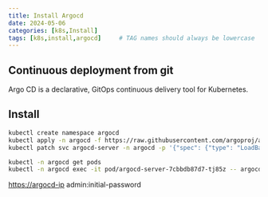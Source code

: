 ```yaml
---
title: Install Argocd
date: 2024-05-06
categories: [k8s,Install]
tags: [k8s,install,argocd]     # TAG names should always be lowercase
---
```


## Continuous deployment from git

Argo CD is a declarative, GitOps continuous delivery tool for Kubernetes.

## Install

```bash
kubectl create namespace argocd
kubectl apply -n argocd -f https://raw.githubusercontent.com/argoproj/argo-cd/stable/manifests/install.yaml
kubectl patch svc argocd-server -n argocd -p '{"spec": {"type": "LoadBalancer"}}'
```

```bash
kubectl -n argocd get pods
kubectl -n argocd exec -it pod/argocd-server-7cbbdb87d7-tj85z -- argocd admin initial-password
```

<https://argocd-ip> admin:initial-password
